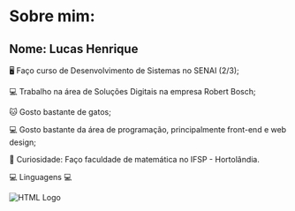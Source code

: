 <h1> Sobre mim: </h1>

<h2> Nome: Lucas Henrique </h2>

🖥 Faço curso de Desenvolvimento de Sistemas no SENAI (2/3);

💻 Trabalho na área de Soluções Digitais na empresa Robert Bosch;

🐱 Gosto bastante de gatos;

💻 Gosto bastante da área de programação, principalmente front-end e web design;

🤔 Curiosidade: Faço faculdade de matemática no IFSP - Hortolândia.

💻 Linguagens 💻

![HTML Logo](https://github.com/user-attachments/assets/ccb4144f-0db4-4e9f-98dd-cea001475fc2) 
